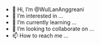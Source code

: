 - 👋 Hi, I’m @WulLanAnggreani
- 👀 I’m interested in ...
- 🌱 I’m currently learning ...
- 💞️ I’m looking to collaborate on ...
- 📫 How to reach me ...

<!---
WulLanAnggreani/WulLanAnggreani is a ✨ special ✨ repository because its `README.md` (this file) appears on your GitHub profile.
You can click the Preview link to take a look at your changes.
--->
